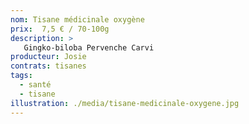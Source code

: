 ```yaml
---
nom: Tisane médicinale oxygène
prix:  7,5 € / 70-100g
description: >
   Gingko-biloba Pervenche Carvi
producteur: Josie
contrats: tisanes
tags: 
  - santé
  - tisane
illustration: ./media/tisane-medicinale-oxygene.jpg
---
```


